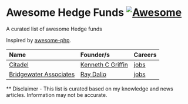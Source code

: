 # Awesome Hedge Funds [![Awesome](https://cdn.rawgit.com/sindresorhus/awesome/d7305f38d29fed78fa85652e3a63e154dd8e8829/media/badge.svg)](https://github.com/sindresorhus/awesome)
A curated list of awesome Hedge funds


Inspired by [awesome-php](https://github.com/ziadoz/awesome-php).

| Name        | Founder/s   | Careers | 
| :---        | :---        | :---    |
| [Citadel](https://www.citadel.com)      | [Kenneth C Griffin](https://en.wikipedia.org/wiki/Kenneth_C._Griffin)      |  [jobs](https://www.citadel.com/careers)       |
| [Bridgewater Associates](https://www.bridgewater.com/)      | [Ray Dalio](https://en.wikipedia.org/wiki/Ray_Dalio)      |  [jobs](https://www.bridgewater.com/working-at-bridgewater/job-openings)

** Disclaimer - This list is curated based on my knowledge and news articles. Information may not be accurate.

